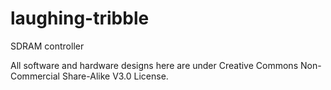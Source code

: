 # laughing-tribble
SDRAM controller


All software and hardware designs here are under Creative Commons Non-Commercial Share-Alike V3.0 License.
